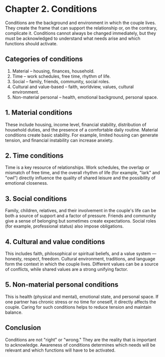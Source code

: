 # Chapter 2. Conditions

Conditions are the background and environment in which the couple lives. They create the frame that can support the relationship or, on the contrary, complicate it. Conditions cannot always be changed immediately, but they must be acknowledged to understand what needs arise and which functions should activate.

## Categories of conditions

1. Material – housing, finances, household.
2. Time – work schedules, free time, rhythm of life.
3. Social – family, friends, community, social roles.
4. Cultural and value-based – faith, worldview, values, cultural environment.
5. Non-material personal – health, emotional background, personal space.

## 1. Material conditions

These include housing, income level, financial stability, distribution of household duties, and the presence of a comfortable daily routine. Material conditions create basic stability. For example, limited housing can generate tension, and financial instability can increase anxiety.

## 2. Time conditions

Time is a key resource of relationships. Work schedules, the overlap or mismatch of free time, and the overall rhythm of life (for example, "lark" and "owl") directly influence the quality of shared leisure and the possibility of emotional closeness.

## 3. Social conditions

Family, children, relatives, and their involvement in the couple's life can be both a source of support and a factor of pressure. Friends and community give a sense of belonging but sometimes create expectations. Social roles (for example, professional status) also impose obligations.

## 4. Cultural and value conditions

This includes faith, philosophical or spiritual beliefs, and a value system — honesty, respect, freedom. Cultural environment, traditions, and language form the context in which the couple lives. Different values can be a source of conflicts, while shared values are a strong unifying factor.

## 5. Non-material personal conditions

This is health (physical and mental), emotional state, and personal space. If one partner has chronic stress or no time for oneself, it directly affects the couple. Caring for such conditions helps to reduce tension and maintain balance.

## Conclusion

Conditions are not "right" or "wrong." They are the reality that is important to acknowledge. Awareness of conditions determines which needs will be relevant and which functions will have to be activated.
